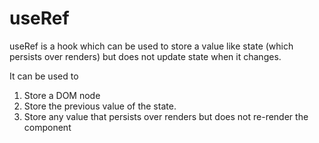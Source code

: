 # useRef

useRef is a hook which can be used to store a value like state (which persists over renders) but does not update state when it changes.

It can be used to

1. Store a DOM node
2. Store the previous value of the state.
3. Store any value that persists over renders but does not re-render the component